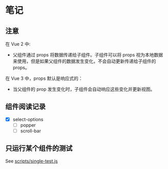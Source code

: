 # 笔记

## 注意

在 Vue 2 中:

- 父组件通过 props 将数据传递给子组件。子组件可以将 props 视为本地数据来使用，但是如果父组件的数据发生变化，不会自动更新传递给子组件的
  props。

在 Vue 3 中，props 默认是响应式的：

- 当父组件的 prop 发生变化时，子组件会自动响应这些变化并更新视图。

## 组件阅读记录

- [x] select-options
    - [ ] popper
    - [ ] scroll-bar

## 只运行某个组件的测试

See [scripts/single-test.js](scripts/single-test.js)